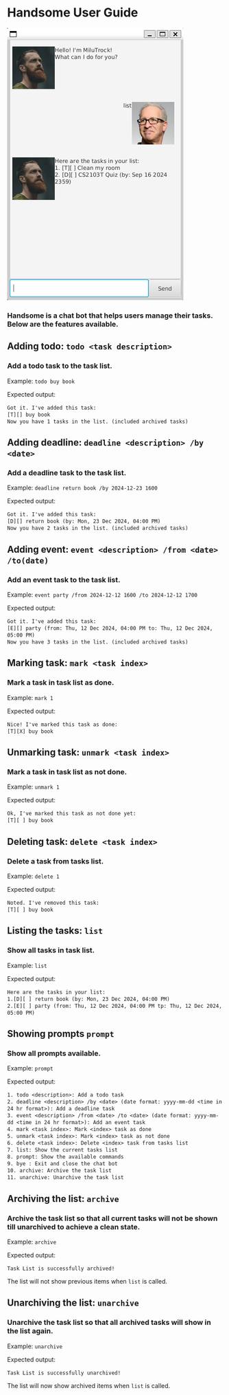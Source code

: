 # Handsome User Guide

![Ui picture](./docs/Ui.png)

### Handsome is a chat bot that helps users manage their tasks. Below are the features available.

## Adding todo: ```todo <task description>```

### Add a todo task to the task list.

Example: `todo buy book`

Expected output: 
```
Got it. I've added this task:
[T][] buy book
Now you have 1 tasks in the list. (included archived tasks) 
```

## Adding deadline: ```deadline <description> /by <date>```

### Add a deadline task to the task list.

Example: `deadline return book /by 2024-12-23 1600`

Expected output:
```
Got it. I've added this task:
[D][] return book (by: Mon, 23 Dec 2024, 04:00 PM)
Now you have 2 tasks in the list. (included archived tasks) 
```

## Adding event: ```event <description> /from <date> /to(date)```

### Add an event task to the task list.

Example: `event party /from 2024-12-12 1600 /to 2024-12-12 1700`

Expected output:
```
Got it. I've added this task:
[E][] party (from: Thu, 12 Dec 2024, 04:00 PM to: Thu, 12 Dec 2024, 05:00 PM)
Now you have 3 tasks in the list. (included archived tasks) 
```

## Marking task: ```mark <task index>```

### Mark a task in task list as done.

Example: `mark 1`

Expected output:
```
Nice! I've marked this task as done:
[T][X] buy book
```

## Unmarking task: ```unmark <task index>```

### Mark a task in task list as not done.

Example: `unmark 1`

Expected output:
```
Ok, I've marked this task as not done yet:
[T][ ] buy book
```

## Deleting task: ```delete <task index>```

### Delete a task from tasks list.

Example: `delete 1`

Expected output:
```
Noted. I've removed this task:
[T][ ] buy book
```

## Listing the tasks: ```list```

### Show all tasks in task list.

Example: `list`

Expected output:
```
Here are the tasks in your list:
1.[D][ ] return book (by: Mon, 23 Dec 2024, 04:00 PM)
2.[E][ ] party (from: Thu, 12 Dec 2024, 04:00 PM tp: Thu, 12 Dec 2024, 05:00 PM)
```

## Showing prompts ```prompt```

### Show all prompts available.

Example: `prompt`

Expected output:
```
1. todo <description>: Add a todo task
2. deadline <description> /by <date> (date format: yyyy-mm-dd <time in 24 hr format>): Add a deadline task
3. event <description> /from <date> /to <date> (date format: yyyy-mm-dd <time in 24 hr format>): Add an event task
4. mark <task index>: Mark <index> task as done
5. unmark <task index>: Mark <index> task as not done
6. delete <task index>: Delete <index> task from tasks list
7. list: Show the current tasks list
8. prompt: Show the available commands
9. bye : Exit and close the chat bot
10. archive: Archive the task list
11. unarchive: Unarchive the task list
```

## Archiving the list: ```archive```

### Archive the task list so that all current tasks will not be shown till unarchived to achieve a clean state.

Example: `archive`

Expected output:
```
Task List is successfully archived!
```
The list will not show previous items when ```list``` is called.

## Unarchiving the list: ```unarchive```

### Unarchive the task list so that all archived tasks will show in the list again. 

Example: `unarchive`

Expected output:
```
Task List is successfully unarchived!
```
The list will now show archived items when ```list``` is called.
